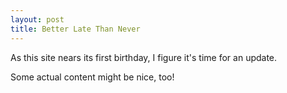 ```yaml
---
layout: post
title: Better Late Than Never
---
```


As this site nears its first birthday, I figure it's time for an update.

Some actual content might be nice, too!
